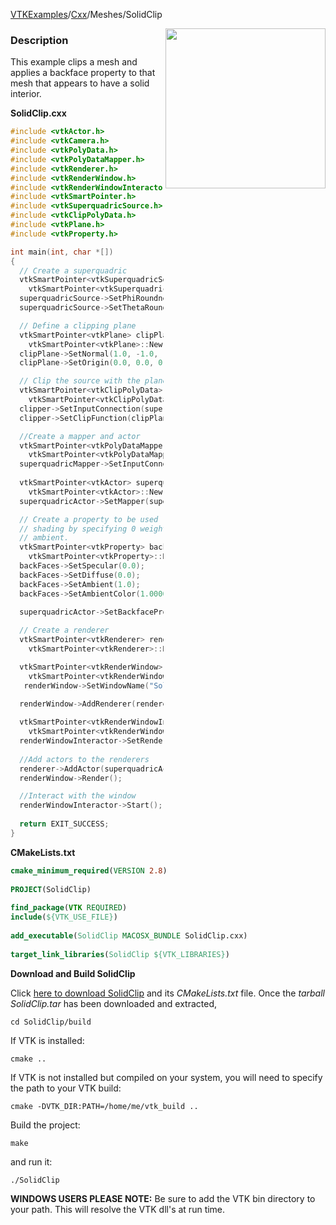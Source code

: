[VTKExamples](/index/)/[Cxx](/Cxx)/Meshes/SolidClip

<img align="right" src="https://github.com/lorensen/VTKExamples/blob/gh-pages/Testing/Baseline/Meshes/TestSolidClip.png?raw=true" width="256" />

### Description
This example clips a mesh and applies a backface property to that mesh that appears to have a solid interior.

**SolidClip.cxx**
```c++
#include <vtkActor.h>
#include <vtkCamera.h>
#include <vtkPolyData.h>
#include <vtkPolyDataMapper.h>
#include <vtkRenderer.h>
#include <vtkRenderWindow.h>
#include <vtkRenderWindowInteractor.h>
#include <vtkSmartPointer.h>
#include <vtkSuperquadricSource.h>
#include <vtkClipPolyData.h>
#include <vtkPlane.h>
#include <vtkProperty.h>

int main(int, char *[])
{
  // Create a superquadric
  vtkSmartPointer<vtkSuperquadricSource> superquadricSource = 
    vtkSmartPointer<vtkSuperquadricSource>::New();
  superquadricSource->SetPhiRoundness(3.1);
  superquadricSource->SetThetaRoundness(2.2);

  // Define a clipping plane
  vtkSmartPointer<vtkPlane> clipPlane = 
    vtkSmartPointer<vtkPlane>::New();
  clipPlane->SetNormal(1.0, -1.0, -1.0);
  clipPlane->SetOrigin(0.0, 0.0, 0.0);

  // Clip the source with the plane
  vtkSmartPointer<vtkClipPolyData> clipper = 
    vtkSmartPointer<vtkClipPolyData>::New();
  clipper->SetInputConnection(superquadricSource->GetOutputPort());
  clipper->SetClipFunction(clipPlane);  

  //Create a mapper and actor
  vtkSmartPointer<vtkPolyDataMapper> superquadricMapper = 
    vtkSmartPointer<vtkPolyDataMapper>::New();
  superquadricMapper->SetInputConnection(clipper->GetOutputPort());
 
  vtkSmartPointer<vtkActor> superquadricActor = 
    vtkSmartPointer<vtkActor>::New();
  superquadricActor->SetMapper(superquadricMapper);

  // Create a property to be used for the back faces. Turn off all
  // shading by specifying 0 weights for specular and diffuse. Max the
  // ambient.
  vtkSmartPointer<vtkProperty> backFaces =
    vtkSmartPointer<vtkProperty>::New();
  backFaces->SetSpecular(0.0);
  backFaces->SetDiffuse(0.0);
  backFaces->SetAmbient(1.0);
  backFaces->SetAmbientColor(1.0000, 0.3882, 0.2784);

  superquadricActor->SetBackfaceProperty(backFaces);
 
  // Create a renderer
  vtkSmartPointer<vtkRenderer> renderer = 
    vtkSmartPointer<vtkRenderer>::New();

  vtkSmartPointer<vtkRenderWindow> renderWindow = 
    vtkSmartPointer<vtkRenderWindow>::New();
   renderWindow->SetWindowName("SolidClip");

  renderWindow->AddRenderer(renderer);
 
  vtkSmartPointer<vtkRenderWindowInteractor> renderWindowInteractor = 
    vtkSmartPointer<vtkRenderWindowInteractor>::New();
  renderWindowInteractor->SetRenderWindow(renderWindow);
 
  //Add actors to the renderers
  renderer->AddActor(superquadricActor);
  renderWindow->Render();

  //Interact with the window
  renderWindowInteractor->Start();
 
  return EXIT_SUCCESS;
}
```
**CMakeLists.txt**
```cmake
cmake_minimum_required(VERSION 2.8)
 
PROJECT(SolidClip)
 
find_package(VTK REQUIRED)
include(${VTK_USE_FILE})
 
add_executable(SolidClip MACOSX_BUNDLE SolidClip.cxx)
 
target_link_libraries(SolidClip ${VTK_LIBRARIES})
```

**Download and Build SolidClip**

Click [here to download SolidClip](https://github.com/lorensen/VTKWikiExamplesTarballs/raw/master/SolidClip.tar) and its *CMakeLists.txt* file.
Once the *tarball SolidClip.tar* has been downloaded and extracted,
```
cd SolidClip/build 
```
If VTK is installed:
```
cmake ..
```
If VTK is not installed but compiled on your system, you will need to specify the path to your VTK build:
```
cmake -DVTK_DIR:PATH=/home/me/vtk_build ..
```
Build the project:
```
make
```
and run it:
```
./SolidClip
```
**WINDOWS USERS PLEASE NOTE:** Be sure to add the VTK bin directory to your path. This will resolve the VTK dll's at run time.

